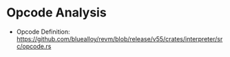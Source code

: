 # Opcode Analysis

- Opcode Definition: https://github.com/bluealloy/revm/blob/release/v55/crates/interpreter/src/opcode.rs